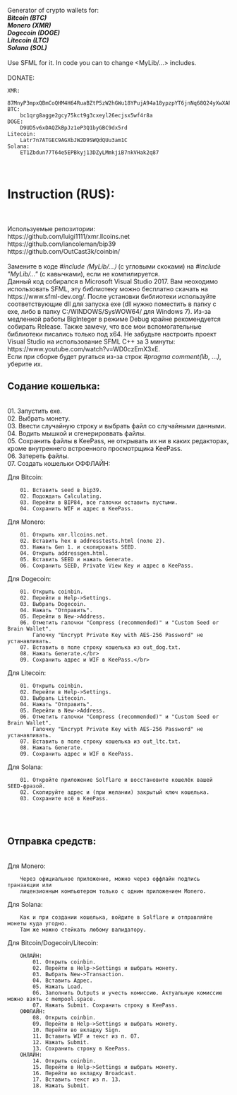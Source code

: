 Generator of crypto wallets for:<br/>
<b><i>Bitcoin (BTC)</i></b><br/>
<b><i>Monero (XMR)</i></b><br/>
<b><i>Dogecoin (DOGE)</i></b><br/>
<b><i>Litecoin (LTC)</i></b><br/>
<b><i>Solana (SOL)</i></b><br/>
<br/>
Use SFML for it. In code you can to change <MyLib/...> includes.<br/>
<br/>
DONATE:<br/>

	XMR:
		87MnyP3mpxQBmCoQHM4H64RuaBZtP5zW2hGWu18YPujA94a18ypzpYT6jnNq68Q24yXwXAFDG2Vi91AgLNC76uEcR5WMoRp
	BTC:
		bc1qrg8agge2gcy75kct9g3cxeyl26ecjsx5wf4r8a
	DOGE:
		D9UD5v6xDAQZkBpJz1eP3Q1byGBC9dx5rd
	Litecoin:
		Latr7n7ATGEC9AGXbJW2D9SWQdQUu3am1C
  	Solana:
   		ET1Zbdun77T64e5EPBkyj13DZyLMmkjiB7nkVHak2q87
<br/>
<h1>Instruction (RUS):</h1><br/>
</br>
  Используемые репозитории:<br/>
        https://github.com/luigi1111/xmr.llcoins.net<br/>
        https://github.com/iancoleman/bip39<br/>
        https://github.com/OutCast3k/coinbin/<br/>
</br>
Замените в коде <i>#include &lang;MyLib/...&rang;</i> (с угловыми скоками) на <i>#include "MyLib/..."</i> (с кавычками), если не компилируется.</br>
Данный код собирался в Microsoft Visual Studio 2017. Вам неоходимо использовать SFML, эту библиотеку можно бесплатно скачать на https://www.sfml-dev.org/. После установки библиотеки используйте соответствующие dll для запуска exe (dll нужно поместить в папку с exe, либо в папку C:/WINDOWS/SysWOW64/ для Windows 7). Из-за медленной работы BigInteger в режиме Debug крайне рекомендуется собирать Release. Также замечу, что все мои вспомогательные библиотеки писались только под x64. Не забудьте настроить проект Visual Studio на использование SFML C++ за 3 минуты: https://www.youtube.com/watch?v=WD0czEmX3xE.<br/>
Если при сборке будет ругаться из-за строк <i>#pragma comment(lib, ...)</i>, уберите их.
</br>
<h2>Содание кошелька:</h2><br/>
01. Запустить exe.<br/>
02. Выбрать монету.<br/>
03. Ввести случайную строку и выбрать файл со случайными данными.<br/>
04. Водить мышкой и сгенерироввать файлы.<br/>
05. Сохранить файлы в KeePass, не открывать их ни в каких редакторах, кроме внутреннего встроенного просмотрщика KeePass.<br/>
06. Затереть файлы.<br/>
07. Создать кошельки ОФФЛАЙН:<br/>

  Для Bitcoin:<br/>
    
        01. Вставить seed в bip39.
        02. Подождать Calculating.
        03. Перейти в BIP84, все галочки оставить пустыми.
        04. Сохранить WIF и адрес в KeePass.
        
  Для Monero:<br/>
  
        01. Открыть xmr.llcoins.net.
        02. Вставить hex в addresstests.html (поле 2).
        03. Нажать Gen 1. и скопировать SEED.
        04. Открыть addressgen.html.
        05. Вставить SEED и нажать Generate.
        06. Сохранить SEED, Private View Key и адрес в KeePass.
        
  Для Dogecoin:<br/>
  
        01. Открыть coinbin.
        02. Перейти в Help->Settings.
        03. Выбрать Dogecoin.
        04. Нажать "Отправить".
        05. Перейти в New->Address.
        06. Отметить галочки "Compress (recommended)" и "Custom Seed or Brain Wallet".
            Галочку "Encrypt Private Key with AES-256 Password" не устанавливать.
        07. Вставить в поле строку кошелька из out_dog.txt.
        08. Нажать Generate.</br>
        09. Сохранить адрес и WIF в KeePass.</br>
        
  Для Litecoin:<br/>
  
        01. Открыть coinbin.
        02. Перейти в Help->Settings.
        03. Выбрать Litecoin.
        04. Нажать "Отправить".
        05. Перейти в New->Address.
        06. Отметить галочки "Compress (recommended)" и "Custom Seed or Brain Wallet".
            Галочку "Encrypt Private Key with AES-256 Password" не устанавливать.
        07. Вставить в поле строку кошелька из out_ltc.txt.
        08. Нажать Generate.
        09. Сохранить адрес и WIF в KeePass.

 Для Solana:<br/>

        01. Откройте приложение Solflare и восстановите кошелёк вашей SEED-фразой.
        02. Скопируйте адрес и (при желании) закрытый ключ кошелька.
        03. Сохраните всё в KeePass.
<br/>
<br/>
<h2>Отправка средств:</h2><br/>
  Для Monero:<br/>
    
        Через официальное приложение, можно через оффлайн подпись транзакции или
        лицензионным компьютером только с одним приложением Monero.

  Для Solana:
  	
        Как и при создании кошелька, войдите в Solflare и отправляйте монеты куда угодно.
        Там же можно стейкать любому валидатору.
 
  Для Bitcoin/Dogecoin/Litecoin:<br/>
    
        ОНЛАЙН:
            01. Открыть coinbin.
            02. Перейти в Help->Settings и выбрать монету.
            03. Выбрать New->Transaction.
            04. Вставить Адрес.
            05. Нажать Load.
            06. Заполнить Outputs и учесть комиссию. Актуальную комиссию можно взять с mempool.space.
            07. Нажать Submit. Сохранить строку в KeePass.
        ОФФЛАЙН:
            08. Открыть coinbin.
            09. Перейти в Help->Settings и выбрать монету.
            10. Перейти во вкладку Sign.
            11. Вставить WIF и текст из п. 07.
            12. Нажать Submit.
            13. Сохранить строку в KeePass.
        ОНЛАЙН:
            14. Открыть coinbin.
            15. Перейти в Help->Settings и выбрать монету.
            16. Перейти во вкладку Broadcast.
            17. Вставить текст из п. 13.
            18. Нажать Submit.
